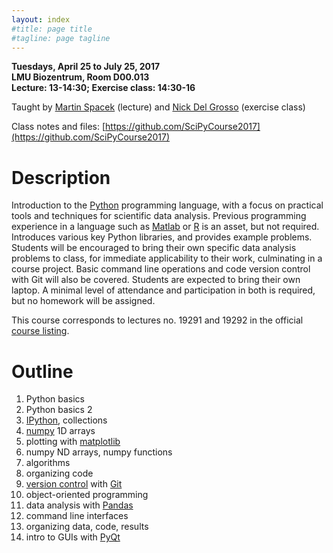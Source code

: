 ```yaml
---
layout: index
#title: page title
#tagline: page tagline
---
```


**Tuesdays, April 25 to July 25, 2017**<br>
**LMU Biozentrum, Room D00.013**<br>
**Lecture: 13-14:30; Exercise class: 14:30-16**

Taught by [Martin Spacek](http://mspacek.github.io) (lecture) and [Nick Del
Grosso](https://github.com/neuroneuro15) (exercise class)

Class notes and files: [https://github.com/SciPyCourse2017](https://github.com/SciPyCourse2017)

# Description

Introduction to the [Python](https://en.wikipedia.org/wiki/Python_(programming_language))
programming language, with a focus on practical tools and techniques for scientific data
analysis. Previous programming experience in a language such as
[Matlab](https://en.wikipedia.org/wiki/MATLAB) or
[R](https://en.wikipedia.org/wiki/R_(programming_language)) is an asset, but not required.
Introduces various key Python libraries, and provides example problems. Students will be
encouraged to bring their own specific data analysis problems to class, for immediate
applicability to their work, culminating in a course project. Basic command line operations
and code version control with Git will also be covered. Students are expected to bring their
own laptop. A minimal level of attendance and participation in both is required, but no
homework will be assigned.

This course corresponds to lectures no. 19291 and 19292 in the official [course
listing](https://lsf.verwaltung.uni-muenchen.de/qisserver/rds?state=verpublish&status=init&vmfile=no&publishid=636766&moduleCall=webInfo&publishConfFile=webInfo&publishSubDir=veranstaltung).

# Outline

1. Python basics
1. Python basics 2
1. [IPython](http://ipython.org), collections
1. [numpy](http://numpy.org) 1D arrays
1. plotting with [matplotlib](http://matplotlib.org)
1. numpy ND arrays, numpy functions
1. algorithms
1. organizing code
1. [version control](https://git-scm.com/book/en/v2/Getting-Started-About-Version-Control)
   with [Git](https://git-scm.com/)
1. object-oriented programming
1. data analysis with [Pandas](http://pandas.pydata.org)
1. command line interfaces
1. organizing data, code, results
1. intro to GUIs with [PyQt](https://en.wikipedia.org/wiki/PyQt)
